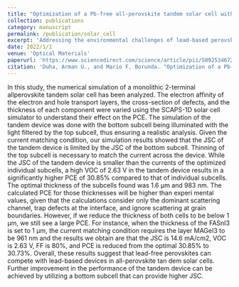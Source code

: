 ```yaml
---
title: "Optimization of a Pb-free all-perovskite tandem solar cell with 30.85% efficiency"
collection: publications
category: manuscript
permalink: /publication/solar_cell
excerpt: 'Addressing the environmental challenges of lead-based perovskite solar cells, this study models and optimizes lead-free tandem solar cells using SCAPS software. By fine-tuning the optoelectronic properties of MAGeI3 and FASnI3 subcells, we achieve an impressive 31% efficiency. This work demonstrates the viability of eco-friendly alternatives for high-performance solar cells, paving the way for sustainable energy solutions.'
date: 2022/1/1
venue: 'Optical Materials'
paperurl: 'https://www.sciencedirect.com/science/article/pii/S0925346721010910'
citation: 'Duha, Arman U., and Mario F. Borunda. "Optimization of a Pb-free all-perovskite tandem solar cell with 30.85% efficiency." Optical Materials 123 (2022): 111891.'
---
```


In this study, the numerical simulation of a monolithic 2-terminal allperovskite tandem solar cell has been analyzed. The electron affinity of
  the electron and hole transport layers, the cross-section of defects, and
  the thickness of each component were varied using the SCAPS-1D solar
  cell simulator to understand their effect on the PCE. The simulation of
  the tandem device was done with the bottom subcell being illuminated
  with the light filtered by the top subcell, thus ensuring a realistic anal­ysis. Given the current matching condition, our simulation results
  showed that the JSC of the tandem device is limited by the JSC of the
  bottom subcell. Thinning of the top subcell is necessary to match the
  current across the device. While the JSC of the tandem device is smaller
  than the currents of the optimized individual subcells, a high VOC of
  2.63 V in the tandem device results in a significantly higher PCE of
  30.85% compared to that of individual subcells. <br>
  The optimal thickness of the subcells found was 1.6 μm and 983 nm.
  The calculated PCE for those thicknesses will be higher than experi­
  mental values, given that the calculations consider only the dominant
  scattering channel, trap defects at the interface, and ignore scattering at
  grain boundaries. However, if we reduce the thickness of both cells to be
  below 1 μm, we still see a large PCE. For instance, when the thickness of
  the FASnI3 is set to 1 μm, the current matching condition requires the
  layer MAGeI3 to be 961 nm and the results we obtain are that the JSC is
  14.6 mA/cm2, VOC is 2.63 V, FF is 80%, and PCE is reduced from the
  optimal 30.85% to 30.73%. Overall, these results suggest that lead-free
  perovskites can compete with lead-based devices in all-perovskite tan­
  dem solar cells. Further improvement in the performance of the tandem
  device can be achieved by utilizing a bottom subcell that can provide
  higher JSC.
